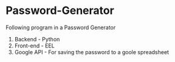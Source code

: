 # Password-Generator
Following program in a Password Generator 
1. Backend - Python
2. Front-end - EEL
3. Google API - For saving the password to a goole spreadsheet
